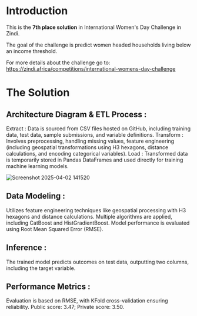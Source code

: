 # Introduction
This is the **7th place solution** in International Women's Day Challenge in Zindi.

The goal of the challenge is predict women headed households living below an income threshold.

For more details about the challenge go to: https://zindi.africa/competitions/international-womens-day-challenge

# The Solution
## Architecture Diagram & ETL Process :
Extract : Data is sourced from CSV files hosted on GitHub, including training data, test data, sample submissions, and variable definitions.
Transform : Involves preprocessing, handling missing values, feature engineering (including geospatial transformations using H3 hexagons, distance calculations, and encoding categorical variables).
Load : Transformed data is temporarily stored in Pandas DataFrames and used directly for training machine learning models.

![Screenshot 2025-04-02 141520](https://github.com/user-attachments/assets/508da1a0-7f72-4e17-8d56-29a3e19fe45a)




## Data Modeling :
Utilizes feature engineering techniques like geospatial processing with H3 hexagons and distance calculations.
Multiple algorithms are applied, including CatBoost and HistGradientBoost.
Model performance is evaluated using Root Mean Squared Error (RMSE).
## Inference :
The trained model predicts outcomes on test data, outputting two columns, including the target variable.
## Performance Metrics :
Evaluation is based on RMSE, with KFold cross-validation ensuring reliability.
Public score: 3.47; Private score: 3.50.
